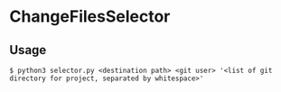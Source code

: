# ChangeFilesSelector

## Usage

`$ python3 selector.py <destination path> <git user> '<list of git directory for project, separated by whitespace>'`
